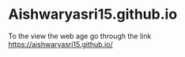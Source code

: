 # Aishwaryasri15.github.io
To the view the web age go through the link
https://aishwaryasri15.github.io/
